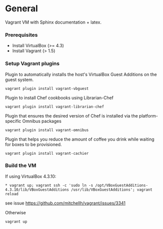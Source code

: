 # General

Vagrant VM with Sphinx documentation + latex.

### Prerequisites

* Install VirtualBox (>= 4.3)
* Install Vagrant (> 1.5)

### Setup Vagrant plugins

Plugin to automatically installs the host's VirtualBox Guest Additions on the guest system.
``` 
vagrant plugin install vagrant-vbguest
```

Plugin to install Chef cookbooks using Librarian-Chef
```
vagrant plugin install vagrant-librarian-chef
```

Plugin that ensures the desired version of Chef is installed via the platform-specific Omnibus packages
```
vagrant plugin install vagrant-omnibus
```

Plugin that helps you reduce the amount of coffee you drink while waiting for boxes to be provisioned. 
```
vagrant plugin install vagrant-cachier
```

### Build the VM

If using VirtualBox 4.3.10: 

```
* vagrant up; vagrant ssh -c 'sudo ln -s /opt/VBoxGuestAdditions-4.3.10/lib/VBoxGuestAdditions /usr/lib/VBoxGuestAdditions'; vagrant reload
```

see issue https://github.com/mitchellh/vagrant/issues/3341

Otherwise

```
vagrant up
```
